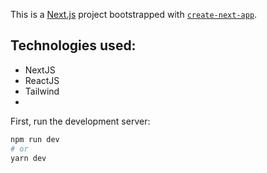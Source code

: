 This is a [Next.js](https://nextjs.org/) project bootstrapped with [`create-next-app`](https://github.com/vercel/next.js/tree/canary/packages/create-next-app).

## Technologies used:
- NextJS 
- ReactJS
- Tailwind
- 

First, run the development server:

```bash
npm run dev
# or
yarn dev
```
